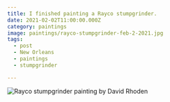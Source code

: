 ```yaml
---
title: I finished painting a Rayco stumpgrinder.
date: 2021-02-02T11:00:00.000Z
category: paintings
image: paintings/rayco-stumpgrinder-feb-2-2021.jpg
tags:
  - post 
  - New Orleans
  - paintings
  - stumpgrinder

---
```


![Rayco stumpgrinder painting by David Rhoden](/static/img/paintings/rayco-stumpgrinder-feb-2-2021.jpg "Rayco stumpgrinder painting by David Rhoden")

